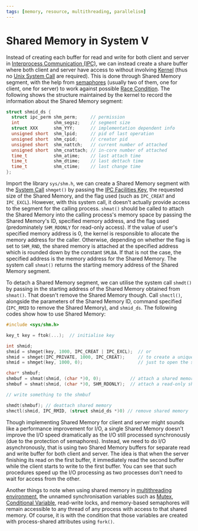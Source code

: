 ```yaml
---
tags: [memory, resource, multithreading, parallelism]
---
```


# Shared Memory in System V

Instead of creating each buffer for read and write for both client and server in
[Interprocess Communication (IPC)](202210262136.md), we can instead create a
share buffer where both client and server have access to without involving
[Kernel](202210062254.md) (thus no [Unix System Call](202210062303.md) are
required). This is done through Shared Memory segment, with the help from
[semaphores](202212071928.md) (usually two of them, one for client, one for
server) to work against possible [Race Condition](202112061109.md). The
following shows the structure maintained by the kernel to record the information
about the Shared Memory segment:

```c
struct shmid_ds {
  struct ipc_perm shm_perm;     // permission
  int             shm_segsz;    // segment size
  struct XXX      shm_YYY;      // implementation dependent info
  unsigned short  shm_lpid;     // pid of last operation
  unsigned short  shm_cpid;     // creator pid
  unsigned short  shm_nattch;   // current number of attached
  unsigned short  shm_cnattach; // in-core number of attached
  time_t          shm_atime;    // last attach time
  time_t          shm_dtime;    // last dettach time
  time_t          shm_ctime;    // last change time
};
```

Import the library `sys/shm.h`, we can create a Shared Memory segment with the
[System Call](202210062303.md) `shmget()` by passing the [IPC Facilities Key](202212071232.md),
the requested size of the Shared Memory, and the flag used (such as `IPC_CREAT`
and `IPC_EXCL`). However, with this system call, it doesn't actually provide
access to the segment for the calling process. `shmat()` should be called to
attach the Shared Memory into the calling process's memory space by passing the
Shared Memory's ID, specified memory address, and the flag used (predominately
`SHM_RDONLY` for read-only access). If the value of user's specified memory
address is 0, the kernel is responsible to allocate the memory address for the
caller. Otherwise, depending on whether the flag is set to `SHM_RND`, the shared
memory is attached at the specified address which is rounded down by the
constant `SMLBA`. If that is not the case, the specified address is the memory
address for the Shared Memory. The system call `shmat()` returns the starting
memory address of the Shared Memory segment.

To detach a Shared Memory segment, we can utilise the system call `shmdt()` by
passing in the starting address of the Shared Memory obtained from `shmat()`.
That doesn't remove the Shared Memory though. Call `shmctl()`, alongside the
parameters of the Shared Memory ID, command specified (`IPC_RMID` to remove the
Shared Memory), and `shmid_ds`. The following codes show how to use Shared
Memory:

```c
#include <sys/shm.h>

key_t key = ftok(...);  // initialise key

int shmid;
shmid = shmget(key, 1000, IPC_CREAT | IPC_EXCL);  // or
shmid = shmget(IPC_PRIVATE, 1000, IPC_CREAT);     // to create a unique shared memory segment with the size of 1000
shmid = shmget(key, 1000, 0);                     // just to open the shared memory

char* shmbuf;
shmbuf = shmat(shmid, (char *)0, 0);           // attach a shared memory
shmbuf = shmat(shmid, (char *)0, SHM_RDONLY);  // attach a read-only shared memory

// write something to the shmbuf

shmdt(shmbuf); // deattach shared memory
shmctl(shmid, IPC_RMID, (struct shmid_ds *)0) // remove shared memory
```

Though implementing Shared Memory for client and server might sounds like a
performance improvement for I/O, a single Shared Memory doesn't improve the I/O
speed dramatically as the I/O still processed synchronously (due to the
protection of semaphores). Instead, we need to do I/O asynchronously, that is
using two Shared Memory buffers for separate read and write buffer for both
client and server. The idea is that when the server finishing its read on the
first buffer, it immediately read the second buffer while the client starts to
write to the first buffer. You can see that such procedures speed up the I/O
processing as two processes don't need to wait for access from the other.

Another things to note when using shared memory in [multithreading environment](202207171457.md),
the unnamed synchronisation variables such as [Mutex](202112061117.md), [Conditional Variable](202112132216.md),
read-write locks, and memory-based semaphores will remain accessible to any
thread of any process with access to that shared memory. Of course, it is with
the condition that those variables are created with process-shared attributes
using `fork()`.
